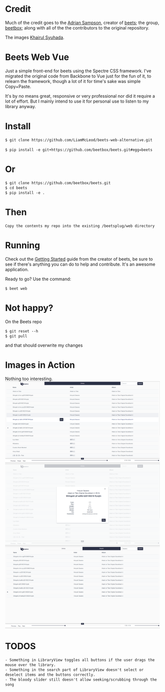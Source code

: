 # Credit

Much of the credit goes to the [Adrian Sampson](https://github.com/sampsyo), creator of [beets](https://github.com/beetbox/beets); the group, [beetbox](https://github.com/beetbox); along with all of the  the contributors to the original repository.

The images [Khairul Syuhada](https://github.com/k-syusteem).

# Beets Web Vue

Just a simple front-end for beets using the Spectre CSS framework. I've migrated the original code from Backbone to Vue just for the fun of it, to relearn the framework, though a lot of it for time's sake was simple Copy+Paste.

 It's by no means great, responsive or very professional nor did it require a lot of effort. But I mainly intend to use it for personal use to listen to my library anyway.

# Install

    $ git clone https://github.com/LiamMcLeod/beets-web-alternative.git

    $ pip install -e git+https://github.com/beetbox/beets.git#egg=beets

# Or

    $ git clone https://github.com/beetbox/beets.git
    $ cd beets
    $ pip install -e .

# Then

    Copy the contents my repo into the existing /beetsplug/web directory

# Running

Check out the [Getting Started]( http://beets.readthedocs.org/page/guides/main.html) guide from the creator of beets, be sure to see if there's anything you can do to help and contribute. It's an awesome application.

Ready to go? Use the command:

    $ beet web

# Not happy?

On the Beets repo 

    $ git reset --h
    $ git pull 

and that should overwrite my changes

# Images in Action
Nothing too interesting.
![Library Screen](images/LibraryScreen.png)
![Modal Screen](images/ModalScreen.png)
![Search Screen](images/SearchScreen.png)

# TODOS
    - Something in LibraryView toggles all buttons if the user drags the mouse over the library.
    - Something in the search part of LibraryView doesn't select or deselect items and the buttons correctly.
    - The bloody slider still doesn't allow seeking/scrubbing through the song